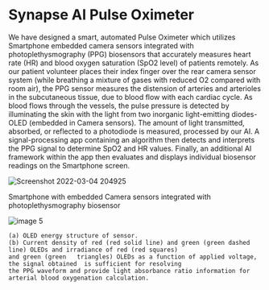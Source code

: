 # Synapse AI Pulse Oximeter

We have designed a smart, automated Pulse Oximeter which utilizes Smartphone embedded camera sensors  integrated with photoplethysmography (PPG) biosensors that accurately measures heart rate (HR) and blood oxygen saturation (SpO2  level) of patients remotely. As our patient volunteer places their index finger over the rear camera sensor system (while breathing a mixture of gases with reduced O2 compared with room air), the PPG sensor measures the distension of arteries and arterioles in the subcutaneous tissue, due to blood flow with each cardiac cycle. As blood flows through the vessels, the pulse pressure is detected by illuminating the skin with the light from two inorganic light-emitting diodes-OLED (embedded in Camera sensors). The amount of light transmitted, absorbed, or reflected to a photodiode is measured, processed by our AI. A signal-processing app containing an algorithm then detects and interprets the PPG signal to determine SpO2 and HR values. Finally, an additional AI framework within the app then evaluates and displays individual biosensor readings on the Smartphone screen. 

![Screenshot 2022-03-04 204925](https://user-images.githubusercontent.com/67471222/156790176-7f26765f-511e-463f-a05b-05714d03510e.jpg)

Smartphone with embedded Camera sensors integrated with photoplethysmography biosensor

![image 5](https://user-images.githubusercontent.com/67471222/156790146-8c233e9a-83bf-41d8-bbe1-e59381f7607b.png)

    (a) OLED energy structure of sensor. 
    (b) Current density of red (red solid line) and green (green dashed line) OLEDs and irradiance of red (red squares)
    and green (green   triangles) OLEDs as a function of applied voltage, the signal obtained  is sufficient for resolving 
    the PPG waveform and provide light absorbance ratio information for arterial blood oxygenation calculation.
